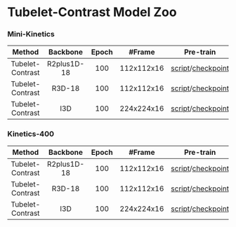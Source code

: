# Tubelet-Contrast Model Zoo

### Mini-Kinetics

|  Method  |  Backbone | Epoch | \#Frame |                          Pre-train|
| :------: | :--------: | :------: | :---: | :-----: | 
| Tubelet-Contrast|   R2plus1D-18   |  100  | 112x112x16  | [script]()/[checkpoint](https://drive.google.com/file/d/1nU-H1u3eJ-VuyCveU7v-WIOcAVxs5Hww/view?usp=sharing) | 
| Tubelet-Contrast|   R3D-18   |  100  | 112x112x16  | [script]()/[checkpoint](https://drive.google.com/file/d/1nU-H1u3eJ-VuyCveU7v-WIOcAVxs5Hww/view?usp=sharing) | 
| Tubelet-Contrast|   I3D   |  100  | 224x224x16  | [script]()/[checkpoint](https://drive.google.com/file/d/1nU-H1u3eJ-VuyCveU7v-WIOcAVxs5Hww/view?usp=sharing) | 


### Kinetics-400

|  Method  |  Backbone | Epoch | \#Frame |                          Pre-train|
| :------: | :--------: | :------: | :---: | :-----: | 
| Tubelet-Contrast|   R2plus1D-18   |  100  | 112x112x16  | [script]()/[checkpoint](https://drive.google.com/file/d/1nU-H1u3eJ-VuyCveU7v-WIOcAVxs5Hww/view?usp=sharing) | 
| Tubelet-Contrast|   R3D-18   |  100  | 112x112x16  | [script]()/[checkpoint](https://drive.google.com/file/d/1nU-H1u3eJ-VuyCveU7v-WIOcAVxs5Hww/view?usp=sharing) | 
| Tubelet-Contrast|   I3D   |  100  | 224x224x16  | [script]()/[checkpoint](https://drive.google.com/file/d/1nU-H1u3eJ-VuyCveU7v-WIOcAVxs5Hww/view?usp=sharing) | 

